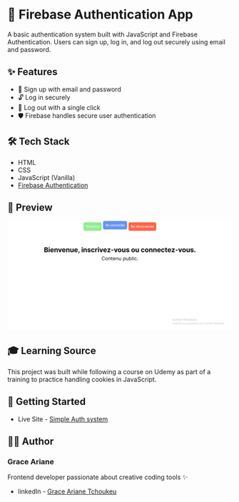 # 🔐 Firebase Authentication App

A basic authentication system built with JavaScript and Firebase Authentication. Users can sign up, log in, and log out securely using email and password.

## ✨ Features

- 📝 Sign up with email and password  
- 🔓 Log in securely  
- 🚪 Log out with a single click  
- 🛡️ Firebase handles secure user authentication  


## 🛠️ Tech Stack

- HTML  
- CSS  
- JavaScript (Vanilla)  
- [Firebase Authentication](https://firebase.google.com/products/auth)

## 📸 Preview

![preview](./preview.png)

## 🎓 Learning Source
This project was built while following a course on Udemy as part of a training to practice handling cookies in JavaScript.

## 🚀 Getting Started

- Live Site - [Simple Auth system](https://auth-system-jet.vercel.app/)

## 👨‍💻 Author

### Grace Ariane
Frontend developer passionate about creative coding tools ✨
- linkedIn - [Grace Ariane Tchoukeu](https://www.linkedin.com/in/grace-ariane-tchoukeu)
